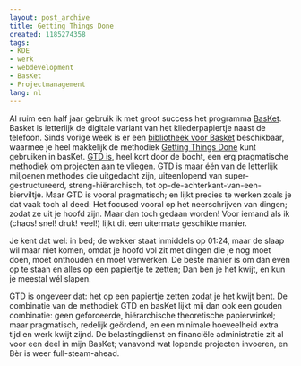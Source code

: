 ```yaml
---
layout: post_archive
title: Getting Things Done
created: 1185274358
tags:
- KDE
- werk
- webdevelopment
- BasKet
- Projectmanagement
lang: nl
---
```

Al ruim een half jaar gebruik ik met groot success het programma [BasKet](). Basket is letterlijk de digitale variant van het kliederpapiertje naast de telefoon. Sinds vorige week is er een [bibliotheek voor Basket](http://basket.kde.org/download.php) beschikbaar, waarmee je heel makkelijk de methodiek [Getting Things Done](http://www.davidco.com/what_is_gtd.php) kunt gebruiken in basKet. [GTD is](http://en.wikipedia.org/wiki/Getting_Things_Done), heel kort door de bocht, een erg pragmatische methodiek om projecten aan te vliegen. GTD is maar één van de letterlijk miljoenen methodes die uitgedacht zijn, uiteenlopend van super-gestructureerd, streng-hiërarchisch, tot op-de-achterkant-van-een-bierviltje. Maar GTD is vooral pragmatisch; en lijkt precies te werken zoals je dat vaak toch al deed: Het focused vooral op het neerschrijven van dingen; zodat ze uit je hoofd zijn. Maar dan toch gedaan worden! Voor iemand als ik (chaos! snel! druk! veel!) lijkt dit een uitermate geschikte manier.

Je kent dat wel: in bed; de wekker staat inmiddels op 01:24, maar de slaap wil maar niet komen, omdat je hoofd vol zit met dingen die je nog moet doen, moet onthouden en moet verwerken. De beste manier is om dan even op te staan en alles op een papiertje te zetten; Dan ben je het kwijt, en kun je meestal wél slapen.

GTD is ongeveer dat: het op een papiertje zetten zodat je het kwijt bent. De combinatie van de methodiek GTD en basKet lijkt mij dan ook een gouden combinatie: geen geforceerde, hiërarchische theoretische papierwinkel; maar pragmatisch, redelijk geördend, en een minimale hoeveelheid extra tijd en werk kwijt zijnd. De belastingdienst en financiële administratie zit al voor een deel in mijn BasKet; vanavond wat lopende projecten invoeren, en Bèr is weer full-steam-ahead. 
